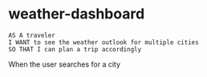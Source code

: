 # weather-dashboard
```
AS A traveler
I WANT to see the weather outlook for multiple cities
SO THAT I can plan a trip accordingly
```

When the user searches for a city 
